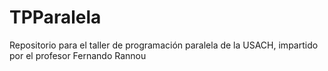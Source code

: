 # TPParalela
Repositorio para el taller de programación paralela de la USACH, impartido por el profesor Fernando Rannou
